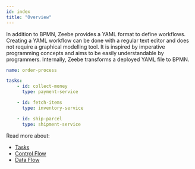 ```yaml
---
id: index
title: "Overview"
---
```


In addition to BPMN, Zeebe provides a YAML format to define workflows. Creating a YAML workflow can be done with a regular text editor and does not require a graphical modelling tool. It is inspired by imperative programming concepts and aims to be easily understandable by programmers. Internally, Zeebe transforms a deployed YAML file to BPMN.

```yaml
name: order-process

tasks:
    - id: collect-money
      type: payment-service

    - id: fetch-items
      type: inventory-service

    - id: ship-parcel
      type: shipment-service
```

Read more about:

* [Tasks](tasks.md)
* [Control Flow](control-flow.md)
* [Data Flow](data-flow.md)
